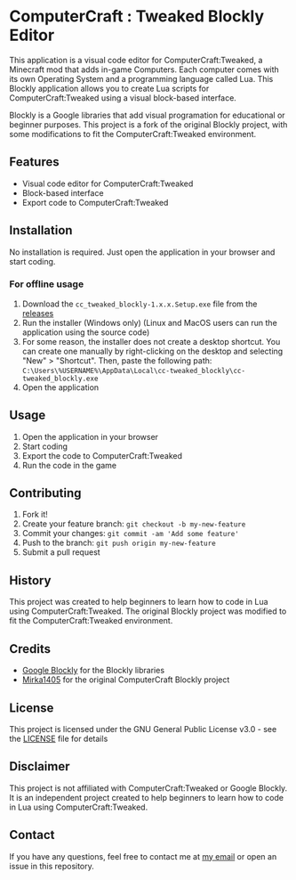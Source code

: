 # ComputerCraft : Tweaked Blockly Editor

This application is a visual code editor for ComputerCraft:Tweaked, a Minecraft mod that adds in-game Computers. Each computer comes with its own Operating System and a programming language called Lua. This Blockly application allows you to create Lua scripts for ComputerCraft:Tweaked using a visual block-based interface.

Blockly is a Google libraries that add visual programation for educational or beginner purposes. This project is a fork of the original Blockly project, with some modifications to fit the ComputerCraft:Tweaked environment.

## Features

- Visual code editor for ComputerCraft:Tweaked
- Block-based interface
- Export code to ComputerCraft:Tweaked

## Installation

No installation is required. Just open the application in your browser and start coding.

### For offline usage

1. Download the `cc_tweaked_blockly-1.x.x.Setup.exe` file from the [releases](https://github.com/Sarxzer/cc-tweaked_blockly/releases/latest)
2. Run the installer (Windows only) (Linux and MacOS users can run the application using the source code)
3. For some reason, the installer does not create a desktop shortcut. You can create one manually by right-clicking on the desktop and selecting "New" > "Shortcut". Then, paste the following path: `C:\Users\%USERNAME%\AppData\Local\cc-tweaked_blockly\cc-tweaked_blockly.exe`
4. Open the application

## Usage

1. Open the application in your browser
2. Start coding
3. Export the code to ComputerCraft:Tweaked
4. Run the code in the game

## Contributing

1. Fork it!
2. Create your feature branch: `git checkout -b my-new-feature`
3. Commit your changes: `git commit -am 'Add some feature'`
4. Push to the branch: `git push origin my-new-feature`
5. Submit a pull request

## History

This project was created to help beginners to learn how to code in Lua using ComputerCraft:Tweaked. The original Blockly project was modified to fit the ComputerCraft:Tweaked environment.

## Credits

- [Google Blockly](https://developers.google.com/blockly) for the Blockly libraries
- [Mirka1405](https://github.com/Mirka1405) for the original ComputerCraft Blockly project

## License

This project is licensed under the GNU General Public License v3.0 - see the [LICENSE](LICENSE.md) file for details

## Disclaimer

This project is not affiliated with ComputerCraft:Tweaked or Google Blockly. It is an independent project created to help beginners to learn how to code in Lua using ComputerCraft:Tweaked.

## Contact

If you have any questions, feel free to contact me at [my email](mailto:nathan@sarxzer.xyz) or open an issue in this repository.
